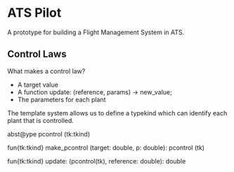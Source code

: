# ATS Pilot

A prototype for building a Flight Management System in ATS.

## Control Laws

What makes a control law?
  
- A target value
- A function update: (reference, params) ->  new_value;
- The parameters for each plant
  
The template system allows us to define a typekind which can
identify each plant that is controlled.

  abst@ype pcontrol (tk:tkind)

  fun{tk:tkind}
  make_pcontrol (target: double, p: double): pcontrol (tk)

  fun{tk:tkind} update: (pcontrol(tk), reference: double): double
